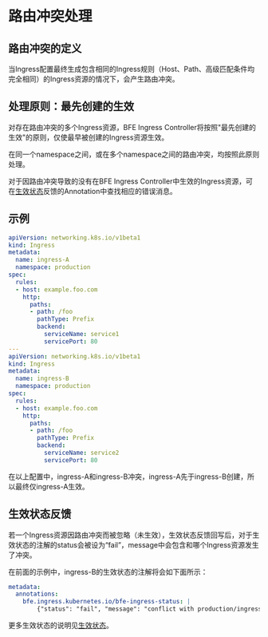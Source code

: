 # 路由冲突处理

## 路由冲突的定义

当Ingress配置最终生成包含相同的Ingress规则（Host、Path、高级匹配条件均完全相同）的Ingress资源的情况下，会产生路由冲突。

## 处理原则：最先创建的生效

对存在路由冲突的多个Ingress资源，BFE Ingress Controller将按照"最先创建的生效"的原则，仅使最早被创建的Ingress资源生效。

在同一个namespace之间，或在多个namespace之间的路由冲突，均按照此原则处理。

对于因路由冲突导致的没有在BFE Ingress Controller中生效的Ingress资源，可在[生效状态](validate-state.md)反馈的Annotation中查找相应的错误消息。

## 示例

```yaml
apiVersion: networking.k8s.io/v1beta1
kind: Ingress
metadata:
  name: ingress-A
  namespace: production
spec:
  rules:
  - host: example.foo.com
    http:
      paths:
      - path: /foo
        pathType: Prefix
        backend:
          serviceName: service1
          servicePort: 80
---
apiVersion: networking.k8s.io/v1beta1
kind: Ingress
metadata:
  name: ingress-B
  namespace: production
spec:
  rules:
  - host: example.foo.com
    http:
      paths:
      - path: /foo
        pathType: Prefix
        backend:
          serviceName: service2
          servicePort: 80

```
在以上配置中，ingress-A和ingress-B冲突，ingress-A先于ingress-B创建，所以最终仅ingress-A生效。

## 生效状态反馈
若一个Ingress资源因路由冲突而被忽略（未生效），生效状态反馈回写后，对于生效状态的注解的status会被设为“fail”，message中会包含和哪个Ingress资源发生了冲突。

在前面的示例中，ingress-B的生效状态的注解将会如下面所示：


```yaml
metadata:
  annotations:
    bfe.ingress.kubernetes.io/bfe-ingress-status: |
    	{"status": "fail", "message": "conflict with production/ingress-A"}
```

更多生效状态的说明见[生效状态](validate-state.md)。

